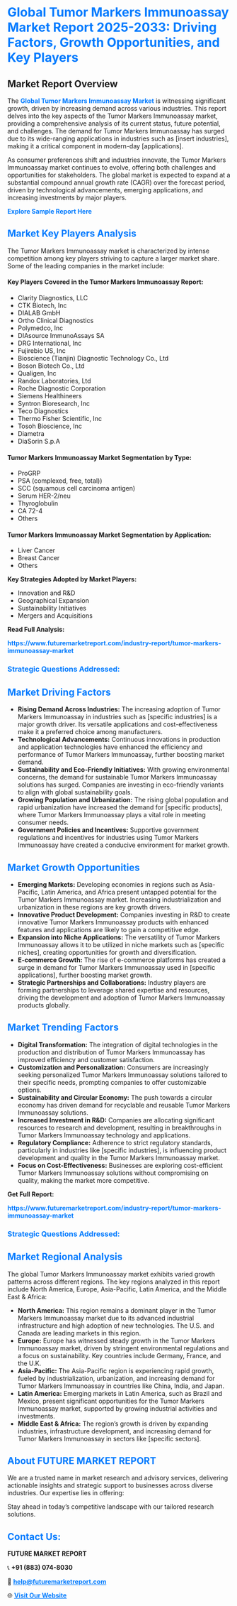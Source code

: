 <h1 style="color: #007BFF;">Global Tumor Markers Immunoassay Market Report 2025-2033: Driving Factors, Growth Opportunities, and Key Players</h1>

<section id="overview">
<h2>Market Report Overview</h2>
<p>The <a href="https://www.futuremarketreport.com/industry-report/tumor-markers-immunoassay-market" style="color: #007BFF; text-decoration: none;"><strong>Global Tumor Markers Immunoassay Market</strong></a> is witnessing significant growth, driven by increasing demand across various industries. This report delves into the key aspects of the Tumor Markers Immunoassay market, providing a comprehensive analysis of its current status, future potential, and challenges. The demand for Tumor Markers Immunoassay has surged due to its wide-ranging applications in industries such as [insert industries], making it a critical component in modern-day [applications].</p>
<p>As consumer preferences shift and industries innovate, the Tumor Markers Immunoassay market continues to evolve, offering both challenges and opportunities for stakeholders. The global market is expected to expand at a substantial compound annual growth rate (CAGR) over the forecast period, driven by technological advancements, emerging applications, and increasing investments by major players.</p>
</section>

<section id="overview">
<p><a href="https://www.futuremarketreport.com/request-sample/reportId=55460" style="color: #007BFF; text-decoration: none;"><strong>Explore Sample Report Here</strong></a></p>
</section>

<section id="key-players">
<h2 style="color: #007BFF;">Market Key Players Analysis</h2>
<p>The Tumor Markers Immunoassay market is characterized by intense competition among key players striving to capture a larger market share. Some of the leading companies in the market include:</p>
<h4>Key Players Covered in the Tumor Markers Immunoassay Report:</h4>
<ul><li>Clarity Diagnostics, LLC</li><li>CTK Biotech, Inc</li><li>DIALAB GmbH</li><li>Ortho Clinical Diagnostics</li><li>Polymedco, Inc</li><li>DIAsource ImmunoAssays SA</li><li>DRG International, Inc</li><li>Fujirebio US, Inc</li><li>Bioscience (Tianjin) Diagnostic Technology Co., Ltd</li><li>Boson Biotech Co., Ltd</li><li>Qualigen, Inc</li><li>Randox Laboratories, Ltd</li><li>Roche Diagnostic Corporation</li><li>Siemens Healthineers</li><li>Syntron Bioresearch, Inc</li><li>Teco Diagnostics</li><li>Thermo Fisher Scientific, Inc</li><li>Tosoh Bioscience, Inc</li><li>Diametra</li><li>DiaSorin S.p.A</li></ul>
<h4>Tumor Markers Immunoassay Market Segmentation by Type:</h4>
<ul><li>ProGRP</li><li>PSA (complexed, free, total))</li><li>SCC (squamous cell carcinoma antigen)</li><li>Serum HER-2/neu</li><li>Thyroglobulin</li><li>CA 72-4</li><li>Others</li></ul>

<h4>Tumor Markers Immunoassay Market Segmentation by Application:</h4>
<ul><li>Liver Cancer</li><li>Breast Cancer</li><li>Others</li></ul>
<p><strong>Key Strategies Adopted by Market Players:</strong></p>
<ul>
<li>Innovation and R&D</li>
<li>Geographical Expansion</li>
<li>Sustainability Initiatives</li>
<li>Mergers and Acquisitions</li>
</ul>
</section>

<section>
<p><strong>Read Full Analysis: </strong></p><a href="https://www.futuremarketreport.com/industry-report/tumor-markers-immunoassay-market" style="color: #007BFF; text-decoration: none;"><strong>https://www.futuremarketreport.com/industry-report/tumor-markers-immunoassay-market</strong></a>
<h3 style="color: #007BFF;">Strategic Questions Addressed:</h3>
</section>

<section id="driving-factors">
<h2 style="color: #007BFF;">Market Driving Factors</h2>
<ul>
<li><strong>Rising Demand Across Industries:</strong> The increasing adoption of Tumor Markers Immunoassay in industries such as [specific industries] is a major growth driver. Its versatile applications and cost-effectiveness make it a preferred choice among manufacturers.</li>
<li><strong>Technological Advancements:</strong> Continuous innovations in production and application technologies have enhanced the efficiency and performance of Tumor Markers Immunoassay, further boosting market demand.</li>
<li><strong>Sustainability and Eco-Friendly Initiatives:</strong> With growing environmental concerns, the demand for sustainable Tumor Markers Immunoassay solutions has surged. Companies are investing in eco-friendly variants to align with global sustainability goals.</li>
<li><strong>Growing Population and Urbanization:</strong> The rising global population and rapid urbanization have increased the demand for [specific products], where Tumor Markers Immunoassay plays a vital role in meeting consumer needs.</li>
<li><strong>Government Policies and Incentives:</strong> Supportive government regulations and incentives for industries using Tumor Markers Immunoassay have created a conducive environment for market growth.</li>
</ul>
</section>

<section id="growth-opportunities">
<h2 style="color: #007BFF;">Market Growth Opportunities</h2>
<ul>
<li><strong>Emerging Markets:</strong> Developing economies in regions such as Asia-Pacific, Latin America, and Africa present untapped potential for the Tumor Markers Immunoassay market. Increasing industrialization and urbanization in these regions are key growth drivers.</li>
<li><strong>Innovative Product Development:</strong> Companies investing in R&D to create innovative Tumor Markers Immunoassay products with enhanced features and applications are likely to gain a competitive edge.</li>
<li><strong>Expansion into Niche Applications:</strong> The versatility of Tumor Markers Immunoassay allows it to be utilized in niche markets such as [specific niches], creating opportunities for growth and diversification.</li>
<li><strong>E-commerce Growth:</strong> The rise of e-commerce platforms has created a surge in demand for Tumor Markers Immunoassay used in [specific applications], further boosting market growth.</li>
<li><strong>Strategic Partnerships and Collaborations:</strong> Industry players are forming partnerships to leverage shared expertise and resources, driving the development and adoption of Tumor Markers Immunoassay products globally.</li>
</ul>
</section>

<section id="trending-factors">
<h2 style="color: #007BFF;">Market Trending Factors</h2>
<ul>
<li><strong>Digital Transformation:</strong> The integration of digital technologies in the production and distribution of Tumor Markers Immunoassay has improved efficiency and customer satisfaction.</li>
<li><strong>Customization and Personalization:</strong> Consumers are increasingly seeking personalized Tumor Markers Immunoassay solutions tailored to their specific needs, prompting companies to offer customizable options.</li>
<li><strong>Sustainability and Circular Economy:</strong> The push towards a circular economy has driven demand for recyclable and reusable Tumor Markers Immunoassay solutions.</li>
<li><strong>Increased Investment in R&D:</strong> Companies are allocating significant resources to research and development, resulting in breakthroughs in Tumor Markers Immunoassay technology and applications.</li>
<li><strong>Regulatory Compliance:</strong> Adherence to strict regulatory standards, particularly in industries like [specific industries], is influencing product development and quality in the Tumor Markers Immunoassay market.</li>
<li><strong>Focus on Cost-Effectiveness:</strong> Businesses are exploring cost-efficient Tumor Markers Immunoassay solutions without compromising on quality, making the market more competitive.</li>
</ul>
</section>

<section>
<p><strong>Get Full Report: </strong></p><a href="https://www.futuremarketreport.com/industry-report/tumor-markers-immunoassay-market" style="color: #007BFF; text-decoration: none;"><strong>https://www.futuremarketreport.com/industry-report/tumor-markers-immunoassay-market</strong></a>
<h3 style="color: #007BFF;">Strategic Questions Addressed:</h3>
</section>


<section id="regional-analysis">
<h2 style="color: #007BFF;">Market Regional Analysis</h2>
<p>The global Tumor Markers Immunoassay market exhibits varied growth patterns across different regions. The key regions analyzed in this report include North America, Europe, Asia-Pacific, Latin America, and the Middle East & Africa:</p>
<ul>
<li><strong>North America:</strong> This region remains a dominant player in the Tumor Markers Immunoassay market due to its advanced industrial infrastructure and high adoption of new technologies. The U.S. and Canada are leading markets in this region.</li>
<li><strong>Europe:</strong> Europe has witnessed steady growth in the Tumor Markers Immunoassay market, driven by stringent environmental regulations and a focus on sustainability. Key countries include Germany, France, and the U.K.</li>
<li><strong>Asia-Pacific:</strong> The Asia-Pacific region is experiencing rapid growth, fueled by industrialization, urbanization, and increasing demand for Tumor Markers Immunoassay in countries like China, India, and Japan.</li>
<li><strong>Latin America:</strong> Emerging markets in Latin America, such as Brazil and Mexico, present significant opportunities for the Tumor Markers Immunoassay market, supported by growing industrial activities and investments.</li>
<li><strong>Middle East & Africa:</strong> The region’s growth is driven by expanding industries, infrastructure development, and increasing demand for Tumor Markers Immunoassay in sectors like [specific sectors].</li>
</ul>
</section>

<footer>
<h2 style="color: #007BFF;">About FUTURE MARKET REPORT</h2>
<p>We are a trusted name in market research and advisory services, delivering actionable insights and strategic support to businesses across diverse industries. Our expertise lies in offering:</p>

<p>Stay ahead in today’s competitive landscape with our tailored research solutions.</p>

<h2 style="color: #007BFF;">Contact Us:</h2>
<p><strong>FUTURE MARKET REPORT</strong></p>
<p>📞 <strong>+91 (883) 074-8030</strong></p>
<p>📧 <strong><a href="mailto:help@futuremarketreport.com" style="color: #007BFF;">help@futuremarketreport.com</a></strong></p>
<p>🌐 <strong><a href="https://www.futuremarketreport.com/" style="color: #007BFF;">Visit Our Website</a></strong></p>
</footer>